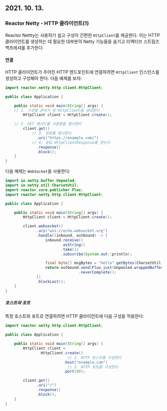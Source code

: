 ## 2021. 10. 13.

### Reactor Netty - HTTP 클라이언트(1)

Reactor Nettty는 사용하기 쉽고 구성이 간편한 `HttpClient`를 제공한다. 이는 HTTP 클라이언트를 생성하는 데 필요한  대부분의 Netty 기능들을 숨기고 리액티브 스트림즈 백프레셔를 추가한다.

#### 연결

HTTP 클라이언트가 주어진 HTTP 엔드포인트에 연결하려면 `HttpClient` 인스턴스를 생성하고 구성해야 한다. 다음 예제를 보자:

```java
import reactor.netty.http.client.HttpClient;

public class Application {

	public static void main(String[] args) {
    // 1. 구성할 준비가 된 HttpClient를 생성한다
		HttpClient client = HttpClient.create();  

    // 2. GET 메서드를 사용함을 명시한다
		client.get()                 
      		// 3. 경로를 명시한다
		      .uri("https://example.com/") 
      		// 4. 응답 HttpClientResponse를 얻는다
		      .response()                  
		      .block();
	}
}

```

다음 예제는 `WebSocket`을 사용한다:

```java
import io.netty.buffer.Unpooled;
import io.netty.util.CharsetUtil;
import reactor.core.publisher.Flux;
import reactor.netty.http.client.HttpClient;

public class Application {

	public static void main(String[] args) {
		HttpClient client = HttpClient.create();

		client.websocket()
		      .uri("wss://echo.websocket.org")
		      .handle((inbound, outbound) -> {
		          inbound.receive()
		                 .asString()
		                 .take(1)
		                 .subscribe(System.out::println);

		          final byte[] msgBytes = "hello".getBytes(CharsetUtil.ISO_8859_1);
		          return outbound.send(Flux.just(Unpooled.wrappedBuffer(msgBytes), Unpooled.wrappedBuffer(msgBytes)))
		                         .neverComplete();
		      })
		      .blockLast();
	}
}
```

##### 호스트와 포트

특정 호스트와 포트로 연결하려면 HTTP 클라이언트에 다음 구성을 적용한다:

```java
import reactor.netty.http.client.HttpClient;

public class Application {

	public static void main(String[] args) {
		HttpClient client =
				HttpClient.create()
      						// 1. HTTP 호스트를 구성한다
				          .host("example.com") 
      						// 2. HTTP 포트를 구성한다
				          .port(80);           

		client.get()
		      .uri("/")
		      .response()
		      .block();
	}
}
```


